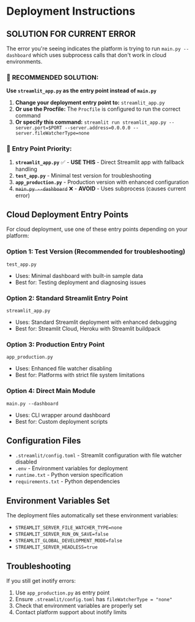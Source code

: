 # Deployment Instructions

## SOLUTION FOR CURRENT ERROR

The error you're seeing indicates the platform is trying to run `main.py --dashboard` which uses subprocess calls that don't work in cloud environments.

### 🎯 **RECOMMENDED SOLUTION:**

**Use `streamlit_app.py` as the entry point instead of `main.py`**

1. **Change your deployment entry point to:** `streamlit_app.py`
2. **Or use the Procfile:** The `Procfile` is configured to run the correct command
3. **Or specify this command:** `streamlit run streamlit_app.py --server.port=$PORT --server.address=0.0.0.0 --server.fileWatcherType=none`

### 📁 **Entry Point Priority:**

1. **`streamlit_app.py`** ✅ - **USE THIS** - Direct Streamlit app with fallback handling
2. **`test_app.py`** - Minimal test version for troubleshooting  
3. **`app_production.py`** - Production version with enhanced configuration
4. ~~`main.py --dashboard`~~ ❌ - **AVOID** - Uses subprocess (causes current error)

## Cloud Deployment Entry Points

For cloud deployment, use one of these entry points depending on your platform:

### Option 1: Test Version (Recommended for troubleshooting)
```
test_app.py
```
- Uses: Minimal dashboard with built-in sample data
- Best for: Testing deployment and diagnosing issues

### Option 2: Standard Streamlit Entry Point
```
streamlit_app.py
```
- Uses: Standard Streamlit deployment with enhanced debugging
- Best for: Streamlit Cloud, Heroku with Streamlit buildpack

### Option 3: Production Entry Point  
```
app_production.py
```
- Uses: Enhanced file watcher disabling
- Best for: Platforms with strict file system limitations

### Option 4: Direct Main Module
```
main.py --dashboard
```
- Uses: CLI wrapper around dashboard
- Best for: Custom deployment scripts

## Configuration Files

- `.streamlit/config.toml` - Streamlit configuration with file watcher disabled
- `.env` - Environment variables for deployment
- `runtime.txt` - Python version specification
- `requirements.txt` - Python dependencies

## Environment Variables Set

The deployment files automatically set these environment variables:
- `STREAMLIT_SERVER_FILE_WATCHER_TYPE=none`
- `STREAMLIT_SERVER_RUN_ON_SAVE=false`
- `STREAMLIT_GLOBAL_DEVELOPMENT_MODE=false`
- `STREAMLIT_SERVER_HEADLESS=true`

## Troubleshooting

If you still get inotify errors:
1. Use `app_production.py` as entry point
2. Ensure `.streamlit/config.toml` has `fileWatcherType = "none"`
3. Check that environment variables are properly set
4. Contact platform support about inotify limits
